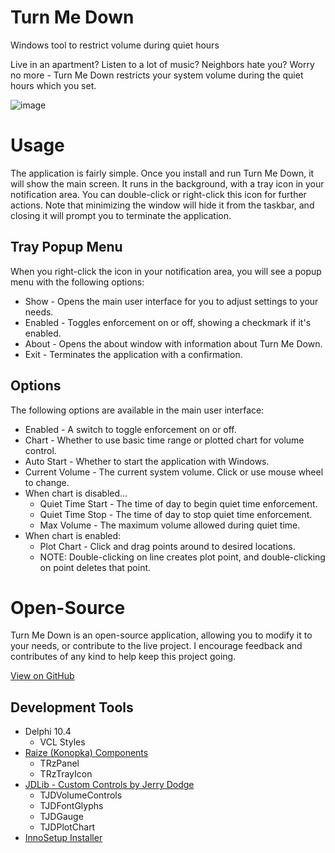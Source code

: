 # Turn Me Down
Windows tool to restrict volume during quiet hours

Live in an apartment? Listen to a lot of music? Neighbors hate you? Worry no more - Turn Me Down restricts your system volume during the quiet hours which you set. 

![image](https://github.com/user-attachments/assets/ca61d9eb-7533-4536-ae9c-379fc920dae9)





# Usage

The application is fairly simple. Once you install and run Turn Me Down, it will show the main screen. It runs in the background, with a tray icon in your notification area. You can double-click or right-click this icon for further actions. Note that minimizing the window will hide it from the taskbar, and closing it will prompt you to terminate the application.

## Tray Popup Menu

When you right-click the icon in your notification area, you will see a popup menu with the following options:

- Show - Opens the main user interface for you to adjust settings to your needs.
- Enabled - Toggles enforcement on or off, showing a checkmark if it's enabled.
- About - Opens the about window with information about Turn Me Down.
- Exit - Terminates the application with a confirmation.

## Options

The following options are available in the main user interface:

- Enabled - A switch to toggle enforcement on or off.
- Chart - Whether to use basic time range or plotted chart for volume control.
- Auto Start - Whether to start the application with Windows.
- Current Volume - The current system volume. Click or use mouse wheel to change.
- When chart is disabled...
  - Quiet Time Start - The time of day to begin quiet time enforcement.
  - Quiet Time Stop - The time of day to stop quiet time enforcement.
  - Max Volume - The maximum volume allowed during quiet time.
- When chart is enabled:
  - Plot Chart - Click and drag points around to desired locations.
  - NOTE: Double-clicking on line creates plot point, and double-clicking on point deletes that point. 

# Open-Source

Turn Me Down is an open-source application, allowing you to modify it to your needs, or contribute to the live project. I encourage feedback and contributes of any kind to help keep this project going. 

[View on GitHub](https://github.com/djjd47130/TurnMeDown)

## Development Tools

- Delphi 10.4
  - VCL Styles
- [Raize (Konopka) Components](https://raize.com/forums/forum/konopka-signature-vcl-controls-formerly-raize-components/)
  - TRzPanel
  - TRzTrayIcon
- [JDLib - Custom Controls by Jerry Dodge](https://github.com/djjd47130/JDLib)
  -  TJDVolumeControls
  -  TJDFontGlyphs
  -  TJDGauge
  -  TJDPlotChart
- [InnoSetup Installer](https://jrsoftware.org/isinfo.php)


